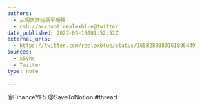 ```yaml
---
authors:
  - 从明天开始就早睡辣
  - csb://account:realexblue@twitter
date_published: 2023-05-16T01:52:52Z
external_urls:
  - https://twitter.com/realexblue/status/1658289380161896449
sources:
  - xSync
  - Twitter
type: note

---
```


@FinanceYF5 @SaveToNotion  #thread